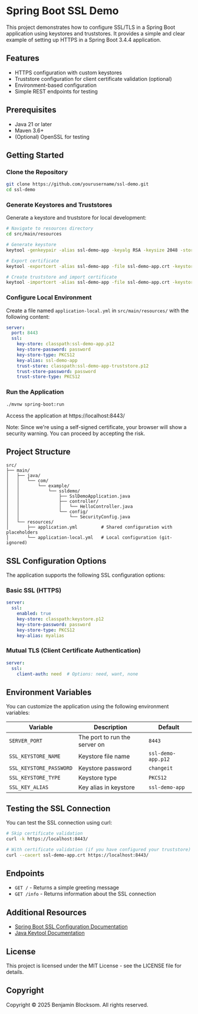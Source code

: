 # Spring Boot SSL Demo

This project demonstrates how to configure SSL/TLS in a Spring Boot application using keystores and truststores. It provides a simple and clear example of setting up HTTPS in a Spring Boot 3.4.4 application.

## Features

- HTTPS configuration with custom keystores
- Truststore configuration for client certificate validation (optional)
- Environment-based configuration
- Simple REST endpoints for testing

## Prerequisites

- Java 21 or later
- Maven 3.6+
- (Optional) OpenSSL for testing

## Getting Started

### Clone the Repository

```bash
git clone https://github.com/yourusername/ssl-demo.git
cd ssl-demo
```

### Generate Keystores and Truststores

Generate a keystore and truststore for local development:

```bash
# Navigate to resources directory
cd src/main/resources

# Generate keystore
keytool -genkeypair -alias ssl-demo-app -keyalg RSA -keysize 2048 -storetype PKCS12 -keystore ssl-demo-app.p12 -validity 3650 -storepass password -keypass password

# Export certificate
keytool -exportcert -alias ssl-demo-app -file ssl-demo-app.crt -keystore ssl-demo-app.p12 -storepass password

# Create truststore and import certificate
keytool -importcert -alias ssl-demo-app -file ssl-demo-app.crt -keystore ssl-demo-app-truststore.p12 -storetype PKCS12 -storepass password -noprompt
```

### Configure Local Environment

Create a file named `application-local.yml` in `src/main/resources/` with the following content:

```yaml
server:
  port: 8443
  ssl:
    key-store: classpath:ssl-demo-app.p12
    key-store-password: password
    key-store-type: PKCS12
    key-alias: ssl-demo-app
    trust-store: classpath:ssl-demo-app-truststore.p12
    trust-store-password: password
    trust-store-type: PKCS12
```

### Run the Application

```bash
./mvnw spring-boot:run
```

Access the application at https://localhost:8443/

Note: Since we're using a self-signed certificate, your browser will show a security warning. You can proceed by accepting the risk.

## Project Structure

```
src/
├── main/
│   ├── java/
│   │   └── com/
│   │       └── example/
│   │           └── ssldemo/
│   │               ├── SslDemoApplication.java
│   │               ├── controller/
│   │               │   └── HelloController.java
│   │               └── config/
│   │                   └── SecurityConfig.java
│   └── resources/
│       ├── application.yml         # Shared configuration with placeholders
│       └── application-local.yml   # Local configuration (git-ignored)
```

## SSL Configuration Options

The application supports the following SSL configuration options:

### Basic SSL (HTTPS)

```yaml
server:
  ssl:
    enabled: true
    key-store: classpath:keystore.p12
    key-store-password: password
    key-store-type: PKCS12
    key-alias: myalias
```

### Mutual TLS (Client Certificate Authentication)

```yaml
server:
  ssl:
    client-auth: need  # Options: need, want, none
```

## Environment Variables

You can customize the application using the following environment variables:

| Variable | Description | Default |
|----------|-------------|---------|
| `SERVER_PORT` | The port to run the server on | `8443` |
| `SSL_KEYSTORE_NAME` | Keystore file name | `ssl-demo-app.p12` |
| `SSL_KEYSTORE_PASSWORD` | Keystore password | `changeit` |
| `SSL_KEYSTORE_TYPE` | Keystore type | `PKCS12` |
| `SSL_KEY_ALIAS` | Key alias in keystore | `ssl-demo-app` |

## Testing the SSL Connection

You can test the SSL connection using curl:

```bash
# Skip certificate validation
curl -k https://localhost:8443/

# With certificate validation (if you have configured your truststore)
curl --cacert ssl-demo-app.crt https://localhost:8443/
```

## Endpoints

- `GET /` - Returns a simple greeting message
- `GET /info` - Returns information about the SSL connection

## Additional Resources

- [Spring Boot SSL Configuration Documentation](https://docs.spring.io/spring-boot/docs/current/reference/htmlsingle/#web.security.ssl)
- [Java Keytool Documentation](https://docs.oracle.com/en/java/javase/21/docs/specs/man/keytool.html)

## License

This project is licensed under the MIT License - see the LICENSE file for details.

## Copyright

Copyright © 2025 Benjamin Blocksom. All rights reserved.